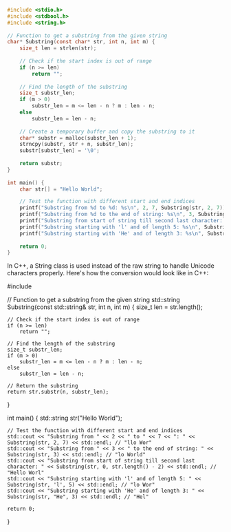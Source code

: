 ```c
#include <stdio.h>
#include <stdbool.h>
#include <string.h>
 
// Function to get a substring from the given string
char* Substring(const char* str, int n, int m) {
    size_t len = strlen(str);
 
    // Check if the start index is out of range
    if (n >= len)
        return "";
 
    // Find the length of the substring
    size_t substr_len;
    if (m > 0)
        substr_len = m <= len - n ? m : len - n;
    else
        substr_len = len - n;
 
    // Create a temporary buffer and copy the substring to it
    char* substr = malloc(substr_len + 1);
    strncpy(substr, str + n, substr_len);
    substr[substr_len] = '\0';
 
    return substr;
}
 
int main() {
    char str[] = "Hello World";

    // Test the function with different start and end indices
    printf("Substring from %d to %d: %s\n", 2, 7, Substring(str, 2, 7)); // "llo Wor"
    printf("Substring from %d to the end of string: %s\n", 3, Substring(str, 3)); // "lo World"
    printf("Substring from start of string till second last character: %s\n", Substring(str, 0, str.length() - 2)); // "Hello Worl"
    printf("Substring starting with 'l' and of length 5: %s\n", Substring(str, 'l', 5)); // "lo Wor"
    printf("Substring starting with 'He' and of length 3: %s\n", Substring(str, "He", 3)); // "Hel"
 
    return 0;
}
```
In C++, a String class is used instead of the raw string to handle Unicode characters properly. Here's how the conversion would look like in C++:

#include <iostream>
 
// Function to get a substring from the given string
std::string Substring(const std::string& str, int n, int m) {
    size_t len = str.length();
 
    // Check if the start index is out of range
    if (n >= len)
        return "";
 
    // Find the length of the substring
    size_t substr_len;
    if (m > 0)
        substr_len = m <= len - n ? m : len - n;
    else
        substr_len = len - n;
 
    // Return the substring
    return str.substr(n, substr_len);
}
 
int main() {
    std::string str("Hello World");

    // Test the function with different start and end indices
    std::cout << "Substring from " << 2 << " to " << 7 << ": " << Substring(str, 2, 7) << std::endl; // "llo Wor"
    std::cout << "Substring from " << 3 << " to the end of string: " << Substring(str, 3) << std::endl; // "lo World"
    std::cout << "Substring from start of string till second last character: " << Substring(str, 0, str.length() - 2) << std::endl; // "Hello Worl"
    std::cout << "Substring starting with 'l' and of length 5: " << Substring(str, 'l', 5) << std::endl; // "lo Wor"
    std::cout << "Substring starting with 'He' and of length 3: " << Substring(str, "He", 3) << std::endl; // "Hel"
 
    return 0;
}


